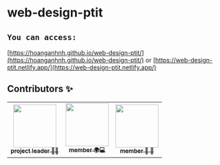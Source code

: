 # web-design-ptit

## `You can access:`
[https://hoanganhnh.github.io/web-design-ptit/](https://hoanganhnh.github.io/web-design-ptit/)
or
[https://web-design-ptit.netlify.app/](https://web-design-ptit.netlify.app/)

## Contributors ✨
<table>
    <tr>
        <td align="center">
            <a href="https://github.com/hoanganhnh">
                <img src="https://avatars.githubusercontent.com/u/75961695?v=4" width="100px;" alt=""/>
                <br />
                <sub><b>project leader 👀🔧</b></sub>
            </a>
        </td>
        <td align="center">
            <a href="https://github.com/huynq612">
                <img src="https://avatars.githubusercontent.com/u/95174776?v=4" width="100px;" alt=""/>
                <br />
                <sub><b>member 🌍💻</b></sub>
            </a>
        </td>
        <td align="center">
            <a href="https://github.com/vuht1302">
                <img src="https://avatars.githubusercontent.com/u/95228953?v=4" width="100px;" alt=""/>
                <br />
                <sub><b>member 📖 👀</b></sub>
            </a>
        </td>
    </tr>
</table>
